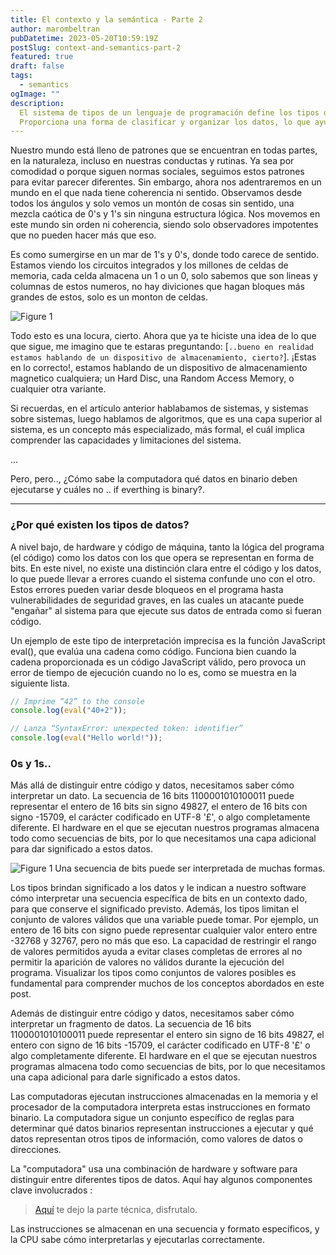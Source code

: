 ```yaml
---
title: El contexto y la semántica - Parte 2
author: marombeltran
pubDatetime: 2023-05-20T10:59:19Z
postSlug: context-and-semantics-part-2
featured: true
draft: false
tags:
  - semantics
ogImage: ""
description:
  El sistema de tipos de un lenguaje de programación define los tipos de datos disponibles y las reglas que gobiernan su uso. 
  Proporciona una forma de clasificar y organizar los datos, lo que ayuda a prevenir errores y garantizar la integridad de los programas...
---
```

Nuestro mundo está lleno de patrones que se encuentran en todas partes, en la naturaleza, incluso en nuestras conductas y rutinas. 
Ya sea por comodidad o porque siguen normas sociales, seguimos estos patrones para evitar parecer diferentes. 
Sin embargo, ahora nos adentraremos en un mundo en el que nada tiene coherencia ni sentido. 
Observamos desde todos los ángulos y solo vemos un montón de cosas sin sentido, una mezcla caótica de 0's y 1's sin ninguna estructura lógica. 
Nos movemos en este mundo sin orden ni coherencia, siendo solo observadores impotentes que no pueden hacer más que eso.

Es como sumergirse en un mar de 1's y 0's, donde todo carece de sentido. Estamos viendo los circuitos integrados y los millones de celdas de memoria,
cada celda almacena un 1 o un 0, solo sabemos que son lineas y columnas de estos numeros, no hay diviciones que hagan bloques más grandes de estos, solo es un monton de celdas.

![Figure 1](https://marombeltran.com/assets/bits.png)

Todo esto es una locura, cierto. Ahora que ya te hiciste una idea de lo que que sigue, me imagino que te estaras preguntando: 
[`..bueno en realidad estamos hablando de un dispositivo de almacenamiento, cierto?`]. ¡Estas en lo correcto!, estamos hablando de un dispositivo de almacenamiento magnetico cualquiera; 
un Hard Disc, una Random Access Memory, o cualquier otra variante.

Si recuerdas, en el artículo anterior hablabamos de sistemas, y sistemas sobre sistemas, luego hablamos de algoritmos, que es una capa superior al sistema, es un concepto más especializado, más formal,
el cuál implica comprender las capacidades y limitaciones del sistema.

...

Pero, pero.., ¿Cómo sabe la computadora qué datos en binario deben ejecutarse y cuáles no .. if everthing is binary?.

--- 
### ¿Por qué existen los tipos de datos?

A nivel bajo, de hardware y código de máquina, tanto la lógica del programa (el código) como los datos con los que opera se representan en forma de bits. 
En este nivel, no existe una distinción clara entre el código y los datos, lo que puede llevar a errores cuando el sistema confunde uno con el otro. 
Estos errores pueden variar desde bloqueos en el programa hasta vulnerabilidades de seguridad graves, en las cuales un atacante puede "engañar" al sistema para que ejecute sus datos de entrada como si fueran código.

Un ejemplo de este tipo de interpretación imprecisa es la función JavaScript eval(), que evalúa una cadena como código. 
Funciona bien cuando la cadena proporcionada es un código JavaScript válido, pero provoca un error de tiempo de ejecución cuando no lo es, como se muestra en la siguiente lista.

```javascript
// Imprime “42” to the console
console.log(eval("40+2")); 

// Lanza “SyntaxError: unexpected token: identifier”
console.log(eval("Hello world!"));
```
### 0s y 1s..
Más allá de distinguir entre código y datos, necesitamos saber cómo interpretar un dato. 
La secuencia de 16 bits 1100001010100011 puede representar el entero de 16 bits sin signo 49827, el entero de 16 bits con signo -15709, el carácter codificado en UTF-8 '£', o algo completamente diferente. 
El hardware en el que se ejecutan nuestros programas almacena todo como secuencias de bits, por lo que necesitamos una capa adicional para dar significado a estos datos.

![Figure 1](https://marombeltran.com/assets/semantics-part-2-fig.1.png)
Una secuencia de bits puede ser interpretada de muchas formas.

Los tipos brindan significado a los datos y le indican a nuestro software cómo interpretar una secuencia específica de bits en un contexto dado, para que conserve el significado previsto. 
Además, los tipos limitan el conjunto de valores válidos que una variable puede tomar. 
Por ejemplo, un entero de 16 bits con signo puede representar cualquier valor entero entre -32768 y 32767, pero no más que eso. 
La capacidad de restringir el rango de valores permitidos ayuda a evitar clases completas de errores al no permitir la aparición de valores no válidos durante la ejecución del programa. 
Visualizar los tipos como conjuntos de valores posibles es fundamental para comprender muchos de los conceptos abordados en este post.

Además de distinguir entre código y datos, necesitamos saber cómo interpretar un fragmento de datos. 
La secuencia de 16 bits 1100001010100011 puede representar el entero sin signo de 16 bits 49827, el entero con signo de 16 bits -15709, el carácter codificado en UTF-8 '£' o algo completamente diferente. 
El hardware en el que se ejecutan nuestros programas almacena todo como secuencias de bits, por lo que necesitamos una capa adicional para darle significado a estos datos.

Las computadoras ejecutan instrucciones almacenadas en la memoria y el procesador de la computadora interpreta estas instrucciones en 
formato binario. La computadora sigue un conjunto específico de reglas para determinar qué datos binarios representan instrucciones a 
ejecutar y qué datos representan otros tipos de información, como valores de datos o direcciones.

La "computadora" usa una combinación de hardware y software para distinguir entre diferentes tipos de datos. 
Aquí hay algunos componentes clave involucrados :

> [Aquí](https://marombeltran.com/posts/context-and-semantics-part-2-1) te dejo la parte técnica, disfrutalo.

Las instrucciones se almacenan en una secuencia y formato específicos, y la CPU sabe cómo interpretarlas y ejecutarlas correctamente.